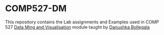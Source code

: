 # COMP527-DM
This repository contains the Lab assignments and Examples used in COMP 527 [Data Ming and Visualisation](https://danushka.net/lect/dm) module taught by [Danushka Bollegala](https://danushka.net)
